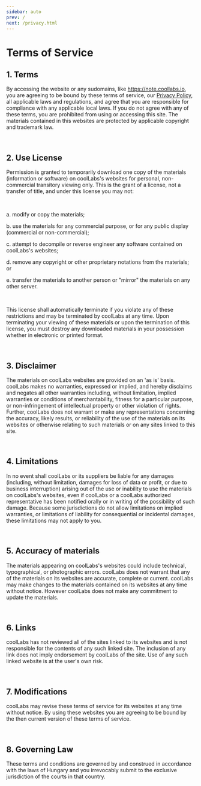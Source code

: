 ```yaml
---
sidebar: auto
prev: /
next: /privacy.html
---
```


# Terms of Service

<div class="text-justify">

## 1. Terms

By accessing the website or any sudomains, like https://note.coollabs.io, you are agreeing to be bound by these terms of service, our [Privacy Policy](/privacy.html), all applicable laws and regulations, and agree that you are responsible for compliance with any applicable local laws. If you do not agree with any of these terms, you are prohibited from using or accessing this site. The materials contained in this websites are protected by applicable copyright and trademark law.

<br/>

## 2. Use License

Permission is granted to temporarily download one copy of the materials (information or software) on coolLabs's websites for personal, non-commercial transitory viewing only. This is the grant of a license, not a transfer of title, and under this license you may not:

<br/>

<div class="pl-4">

a. modify or copy the materials;

b. use the materials for any commercial purpose, or for any public display (commercial or non-commercial);

c. attempt to decompile or reverse engineer any software contained on coolLabs's websites;

d. remove any copyright or other proprietary notations from the materials; or

e. transfer the materials to another person or "mirror" the materials on any other server.

</div>
<br/>

This license shall automatically terminate if you violate any of these restrictions and may be terminated by coolLabs at any time. Upon terminating your viewing of these materials or upon the termination of this license, you must destroy any downloaded materials in your possession whether in electronic or printed format.

<br/>

## 3. Disclaimer

The materials on coolLabs websites are provided on an 'as is' basis. coolLabs makes no warranties, expressed or implied, and hereby disclaims and negates all other warranties including, without limitation, implied warranties or conditions of merchantability, fitness for a particular purpose, or non-infringement of intellectual property or other violation of rights.
Further, coolLabs does not warrant or make any representations concerning the accuracy, likely results, or reliability of the use of the materials on its websites or otherwise relating to such materials or on any sites linked to this site.

<br/>

## 4. Limitations

In no event shall coolLabs or its suppliers be liable for any damages (including, without limitation, damages for loss of data or profit, or due to business interruption) arising out of the use or inability to use the materials on coolLabs's websites, even if coolLabs or a coolLabs authorized representative has been notified orally or in writing of the possibility of such damage. Because some jurisdictions do not allow limitations on implied warranties, or limitations of liability for consequential or incidental damages, these limitations may not apply to you.

<br/>

## 5. Accuracy of materials

The materials appearing on coolLabs's websites could include technical, typographical, or photographic errors. coolLabs does not warrant that any of the materials on its websites are accurate, complete or current. coolLabs may make changes to the materials contained on its websites at any time without notice. However coolLabs does not make any commitment to update the materials.

<br/>

## 6. Links

coolLabs has not reviewed all of the sites linked to its websites and is not responsible for the contents of any such linked site. The inclusion of any link does not imply endorsement by coolLabs of the site. Use of any such linked website is at the user's own risk.

<br/>

## 7. Modifications

coolLabs may revise these terms of service for its websites at any time without notice. By using these websites you are agreeing to be bound by the then current version of these terms of service.

<br/>

## 8. Governing Law

These terms and conditions are governed by and construed in accordance with the laws of Hungary and you irrevocably submit to the exclusive jurisdiction of the courts in that country.

</div>